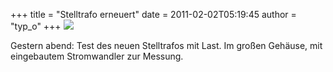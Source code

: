 +++
title = "Stelltrafo erneuert"
date = 2011-02-02T05:19:45
author = "typ_o"
+++
![](https://flipdot.org/blog/uploads/IMAG0700.jpg)  
  
Gestern abend: Test des neuen Stelltrafos mit Last. Im großen Gehäuse,
mit eingebautem Stromwandler zur Messung.
